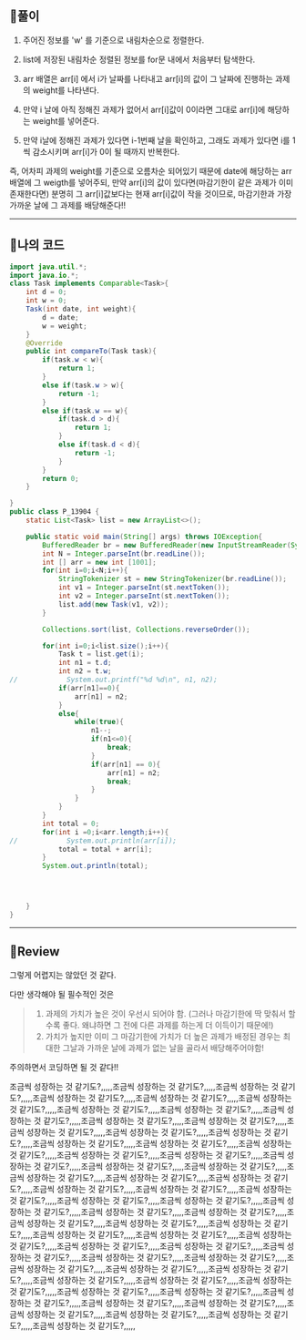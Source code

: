 ## 🧩풀이
1. 주어진 정보를 'w' 를 기준으로 내림차순으로 정렬한다.

2. list에 저장된 내림차순 정렬된 정보를 for문 내에서 처음부터 탐색한다.

3. arr 배열은 arr[i] 에서 i가 날짜를 나타내고 arr[i]의 값이 그 날짜에 진행하는 과제의 weight를 나타낸다.

4. 만약 i 날에 아직 정해진 과제가 없어서 arr[i]값이 0이라면 그대로 arr[i]에 해당하는 weight를 넣어준다.

5. 만약 i날에 정해진 과제가 있다면 i-1번째 날을 확인하고, 그래도 과제가 있다면 i를 1씩 감소시키며 arr[i]가 0이 될 때까지 반복한다.

 

즉, 어차피 과제의 weight를 기준으로 오름차순 되어있기 때문에 date에 해당하는 arr배열에 그 weigth를 넣어주되, 만약 arr[i]의 값이 있다면(마감기한이 같은 과제가 이미 존재한다면) 분명히 그 arr[i]값보다는 현재 arr[i]값이 작을 것이므로, 마감기한과 가장 가까운 날에 그 과제를 배당해준다!!

---

## 🧩나의 코드
```java
import java.util.*;
import java.io.*;
class Task implements Comparable<Task>{
    int d = 0;
    int w = 0;
    Task(int date, int weight){
        d = date;
        w = weight;
    }
    @Override
    public int compareTo(Task task){
        if(task.w < w){
            return 1;
        }
        else if(task.w > w){
            return -1;
        }
        else if(task.w == w){
            if(task.d > d){
                return 1;
            }
            else if(task.d < d){
                return -1;
            }
        }
        return 0;
    }

}
public class P_13904 {
    static List<Task> list = new ArrayList<>();

    public static void main(String[] args) throws IOException{
        BufferedReader br = new BufferedReader(new InputStreamReader(System.in));
        int N = Integer.parseInt(br.readLine());
        int [] arr = new int [1001];
        for(int i=0;i<N;i++){
            StringTokenizer st = new StringTokenizer(br.readLine());
            int v1 = Integer.parseInt(st.nextToken());
            int v2 = Integer.parseInt(st.nextToken());
            list.add(new Task(v1, v2));
        }

        Collections.sort(list, Collections.reverseOrder());

        for(int i=0;i<list.size();i++){
            Task t = list.get(i);
            int n1 = t.d;
            int n2 = t.w;
//            System.out.printf("%d %d\n", n1, n2);
            if(arr[n1]==0){
                arr[n1] = n2;
            }
            else{
                while(true){
                    n1--;
                    if(n1<=0){
                        break;
                    }
                    if(arr[n1] == 0){
                        arr[n1] = n2;
                        break;
                    }
                }
            }
        }
        int total = 0;
        for(int i =0;i<arr.length;i++){
//            System.out.println(arr[i]);
            total = total + arr[i];
        }
        System.out.println(total);




    }
}
```

---

## 🧩Review
그렇게 어렵지는 않았던 것 같다.

다만 생각해야 될 필수적인 것은
>1. 과제의 가치가 높은 것이 우선시 되어야 함. (그러나 마감기한에 딱 맞춰서 할 수록 좋다. 왜냐하면 그 전에 다른 과제를 하는게 더 이득이기 때문에!)
>2. 가치가 높지만 이미 그 마감기한에 가치가 더 높은 과제가 배정된 경우는 최대한 그날과 가까운 날에 과제가 없는 날을 골라서 배당해주어야함!

주의하면서 코딩하면 될 것 같다!!

조금씩 성장하는 것 같기도?,,,,,조금씩 성장하는 것 같기도?,,,,,조금씩 성장하는 것 같기도?,,,,,조금씩 성장하는 것 같기도?,,,,,조금씩 성장하는 것 같기도?,,,,,조금씩 성장하는 것 같기도?,,,,,조금씩 성장하는 것 같기도?,,,,,조금씩 성장하는 것 같기도?,,,,,조금씩 성장하는 것 같기도?,,,,,조금씩 성장하는 것 같기도?,,,,,조금씩 성장하는 것 같기도?,,,,,조금씩 성장하는 것 같기도?,,,,,조금씩 성장하는 것 같기도?,,,,,조금씩 성장하는 것 같기도?,,,,,조금씩 성장하는 것 같기도?,,,,,조금씩 성장하는 것 같기도?,,,,,조금씩 성장하는 것 같기도?,,,,,조금씩 성장하는 것 같기도?,,,,,조금씩 성장하는 것 같기도?,,,,,조금씩 성장하는 것 같기도?,,,,,조금씩 성장하는 것 같기도?,,,,,조금씩 성장하는 것 같기도?,,,,,조금씩 성장하는 것 같기도?,,,,,조금씩 성장하는 것 같기도?,,,,,조금씩 성장하는 것 같기도?,,,,,조금씩 성장하는 것 같기도?,,,,,조금씩 성장하는 것 같기도?,,,,,조금씩 성장하는 것 같기도?,,,,,조금씩 성장하는 것 같기도?,,,,,조금씩 성장하는 것 같기도?,,,,,조금씩 성장하는 것 같기도?,,,,,조금씩 성장하는 것 같기도?,,,,,조금씩 성장하는 것 같기도?,,,,,조금씩 성장하는 것 같기도?,,,,,조금씩 성장하는 것 같기도?,,,,,조금씩 성장하는 것 같기도?,,,,,조금씩 성장하는 것 같기도?,,,,,조금씩 성장하는 것 같기도?,,,,,조금씩 성장하는 것 같기도?,,,,,조금씩 성장하는 것 같기도?,,,,,조금씩 성장하는 것 같기도?,,,,,조금씩 성장하는 것 같기도?,,,,,조금씩 성장하는 것 같기도?,,,,,조금씩 성장하는 것 같기도?,,,,,조금씩 성장하는 것 같기도?,,,,,조금씩 성장하는 것 같기도?,,,,,조금씩 성장하는 것 같기도?,,,,,조금씩 성장하는 것 같기도?,,,,,조금씩 성장하는 것 같기도?,,,,,조금씩 성장하는 것 같기도?,,,,,조금씩 성장하는 것 같기도?,,,,,조금씩 성장하는 것 같기도?,,,,,조금씩 성장하는 것 같기도?,,,,,조금씩 성장하는 것 같기도?,,,,,조금씩 성장하는 것 같기도?,,,,,조금씩 성장하는 것 같기도?,,,,,조금씩 성장하는 것 같기도?,,,,,조금씩 성장하는 것 같기도?,,,,,조금씩 성장하는 것 같기도?,,,,,

